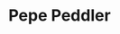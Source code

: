 ---
title: Pepe Peddler
# your social media username
twitter: #pepepeddler
instagram: 
github:
# your website including http:// or https://
www:

# Do NOT edit beyond here
layout: artist
---